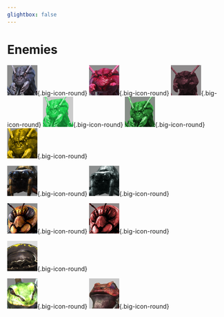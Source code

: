 ```yaml
---
glightbox: false
---
```


# Enemies

![Ant](../images/icons/ant_normal.png){.big-icon-round}
![Ant](../images/icons/ant_red.png){.big-icon-round}
![Ant](../images/icons/ant_dark_red.png){.big-icon-round}
![Ant](../images/icons/ant_light_green.png){.big-icon-round}
![Ant](../images/icons/ant_green.png){.big-icon-round}
![Ant](../images/icons/ant_gold.png){.big-icon-round}

![Spider](../images/icons/spider_normal.png){.big-icon-round}
![Spider](../images/icons/spider_silver.png){.big-icon-round}

![Bee](../images/icons/bee_normal.png){.big-icon-round}
![Bee](../images/icons/bee_red.png){.big-icon-round}

![Roller](../images/icons/roller.png){.big-icon-round}

![Frog](../images/icons/frog_green.png){.big-icon-round}
![Frog](../images/icons/frog_red.png){.big-icon-round}
